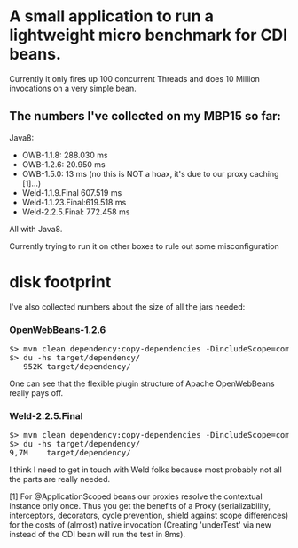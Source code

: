 # A small application to run a lightweight micro benchmark for CDI beans.

Currently it only fires up 100 concurrent Threads and does 10 Million invocations on a very simple bean.


## The numbers I've collected on my MBP15 so far:


Java8:
* OWB-1.1.8:        288.030 ms
* OWB-1.2.6:         20.950 ms
* OWB-1.5.0:         13 ms (no this is NOT a hoax, it's due to our proxy caching [1]...)
* Weld-1.1.9.Final  607.519 ms
* Weld-1.1.23.Final:619.518 ms
* Weld-2.2.5.Final: 772.458 ms

All with Java8. 

Currently trying to run it on other boxes to rule out some misconfiguration 


# disk footprint

I've also collected numbers about the size of all the jars needed:

### OpenWebBeans-1.2.6

<pre>
$> mvn clean dependency:copy-dependencies -DincludeScope=compile
$> du -hs target/dependency/
   952K target/dependency/
</pre>

One can see that the flexible plugin structure of Apache OpenWebBeans really pays off.

### Weld-2.2.5.Final

<pre>
$> mvn clean dependency:copy-dependencies -DincludeScope=compile -PWeld -Dweld.version=2.2.5.Final
$> du -hs target/dependency/
9,7M    target/dependency/
</pre>

I think I need to get in touch with Weld folks because most probably not all the parts are really needed.


[1] For @ApplicationScoped beans our proxies resolve the contextual instance only once. 
Thus you get the benefits of a Proxy (serializability, interceptors, decorators, cycle prevention, shield against scope differences)
for the costs of (almost) native invocation (Creating 'underTest' via new instead of the CDI bean will run the test in 8ms). 